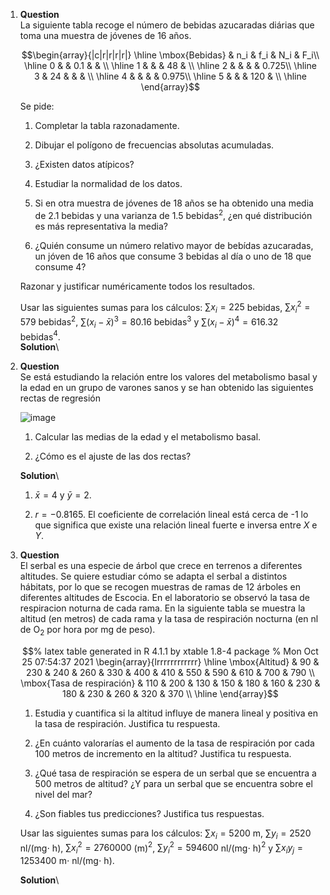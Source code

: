 1.  **Question**\
    La siguiente tabla recoge el número de bebidas azucaradas diárias
    que toma una muestra de jóvenes de 16 años.

    $$\begin{array}{|c|r|r|r|r|}
      \hline
      \mbox{Bebidas} & n_i & f_i & N_i & F_i\\
      \hline
      0 &    & 0.1 &     &      \\
      \hline
      1 &    &     & 48  &      \\
      \hline
      2 &    &     &     & 0.725\\
      \hline
      3 & 24 &     &     &      \\
      \hline
      4 &    &     &     & 0.975\\
      \hline
      5 &    &     & 120 &      \\
      \hline
      \end{array}$$

    Se pide:

    1.  Completar la tabla razonadamente.

    2.  Dibujar el polígono de frecuencias absolutas acumuladas.

    3.  ¿Existen datos atípicos?

    4.  Estudiar la normalidad de los datos.

    5.  Si en otra muestra de jóvenes de 18 años se ha obtenido una
        media de 2.1 bebidas y una varianza de 1.5 bebidas$^2$, ¿en qué
        distribución es más representativa la media?

    6.  ¿Quién consume un número relativo mayor de bebídas azucaradas,
        un jóven de 16 años que consume 3 bebidas al día o uno de 18 que
        consume 4?

    Razonar y justificar numéricamente todos los resultados.

    Usar las siguientes sumas para los cálculos: $\sum x_i=225$ bebidas,
    $\sum x_i^2=579$ bebidas$^2$, $\sum (x_i-\bar x)^3=80.16$
    bebidas$^3$ y $\sum (x_i-\bar x)^4=616.32$ bebidas$^4$.\
    **Solution**\

2.  **Question**\
    Se está estudiando la relación entre los valores del metabolismo
    basal y la edad en un grupo de varones sanos y se han obtenido las
    siguientes rectas de regresión

    ![image](media/supplements1/exercise2/reglin-16-nut-regression-lines.svg)

    1.  Calcular las medias de la edad y el metabolismo basal.

    2.  ¿Cómo es el ajuste de las dos rectas?

    **Solution**\

    1.  $\bar x=4$ y $\bar y=2$.

    2.  $r=-0.8165$. El coeficiente de correlación lineal está cerca de
        -1 lo que significa que existe una relación lineal fuerte e
        inversa entre $X$ e $Y$.

3.  **Question**\
    El serbal es una especie de árbol que crece en terrenos a diferentes
    altitudes. Se quiere estudiar cómo se adapta el serbal a distintos
    hábitats, por lo que se recogen muestras de ramas de 12 árboles en
    diferentes altitudes de Escocia. En el laboratorio se observó la
    tasa de respiracion noturna de cada rama. En la siguiente tabla se
    muestra la altitud (en metros) de cada rama y la tasa de respiración
    nocturna (en nl de O$_2$ por hora por mg de peso).

    $$% latex table generated in R 4.1.1 by xtable 1.8-4 package
      % Mon Oct 25 07:54:37 2021
      \begin{array}{lrrrrrrrrrrrr}
         \hline
      \mbox{Altitud} & 90 & 230 & 240 & 260 & 330 & 400 & 410 & 550 & 590 & 610 & 700 & 790 \\ 
        \mbox{Tasa de respiración} & 110 & 200 & 130 & 150 & 180 & 160 & 230 & 180 & 230 & 260 & 320 & 370 \\ 
         \hline
      \end{array}$$

    1.  Estudia y cuantifica si la altitud influye de manera lineal y
        positiva en la tasa de respiración. Justifica tu respuesta.

    2.  ¿En cuánto valorarías el aumento de la tasa de respiración por
        cada $100$ metros de incremento en la altitud? Justifica tu
        respuesta.

    3.  ¿Qué tasa de respiración se espera de un serbal que se encuentra
        a $500$ metros de altitud? ¿Y para un serbal que se encuentra
        sobre el nivel del mar?

    4.  ¿Son fiables tus predicciones? Justifica tus respuestas.

    Usar las siguientes sumas para los cálculos: $\sum x_i=5200$ m,
    $\sum y_i=2520$ nl/(mg$\cdot$ h), $\sum x_i^2=2760000$ (m)$^2$,
    $\sum y_i^2=594600$ nl/(mg$\cdot$ h)$^2$ y $\sum x_iy_j=1253400$
    m$\cdot$ nl/(mg$\cdot$ h).

    **Solution**\
